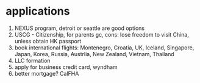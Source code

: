# applications
1. NEXUS program, detroit or seattle are good options
2. USCG - Citizenship, for parents gc, cons: lose freedom to visit China, unless obtain HK passport
3. book international flights: Montenegro, Croatia, UK, Iceland, Singapore, Japan, Korea, Russia, Austrlia, New Zealand, Vietnam, Thailand 
4. LLC formation
5. apply for business credit card, wyndham
6. better mortgage? CalFHA
